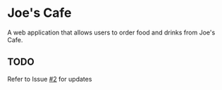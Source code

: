 # Joe's Cafe

A web application that allows users to order food and drinks from Joe's Cafe.

## TODO

Refer to Issue [#2](https://github.com/dkeithdj/joes-cafe/issues/2) for updates
